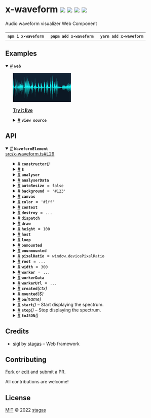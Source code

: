 <h1>
x-waveform <a href="https://npmjs.org/package/x-waveform"><img src="https://img.shields.io/badge/npm-v2.0.1-F00.svg?colorA=000"/></a> <a href="src"><img src="https://img.shields.io/badge/loc-179-FFF.svg?colorA=000"/></a> <a href="https://cdn.jsdelivr.net/npm/x-waveform@2.0.1/dist/x-waveform.min.js"><img src="https://img.shields.io/badge/brotli-16K-333.svg?colorA=000"/></a> <a href="LICENSE"><img src="https://img.shields.io/badge/license-MIT-F0B.svg?colorA=000"/></a>
</h1>

<p></p>

Audio waveform visualizer Web Component

<h4>
<table><tr><td title="Triple click to select and copy paste">
<code>npm i x-waveform </code>
</td><td title="Triple click to select and copy paste">
<code>pnpm add x-waveform </code>
</td><td title="Triple click to select and copy paste">
<code>yarn add x-waveform</code>
</td></tr></table>
</h4>

## Examples

<details id="example$web" title="web" open><summary><span><a href="#example$web">#</a></span>  <code><strong>web</strong></code></summary>  <ul><p></p>  <a href="https://stagas.github.io/x-waveform/example/web.html"><img width="182.85714285714283" src="example/web.png"></img>  <p><strong>Try it live</strong></p></a>    <details id="source$web" title="web source code" ><summary><span><a href="#source$web">#</a></span>  <code><strong>view source</strong></code></summary>  <a href="example/web.ts">example/web.ts</a>  <p>

```ts
import { fetchAudioBuffer } from 'webaudio-tools'
import { WaveformElement } from 'x-waveform/dist/esm'

customElements.define('x-waveform', WaveformElement)
document.body.innerHTML = `
<div id="demo" style="display:inline-flex;height:80px;">
  <x-waveform autoresize></x-waveform>
</div>
`

const ctx = new AudioContext({ sampleRate: 44100, latencyHint: 'playback' })

const analyser = ctx.createAnalyser()
analyser.fftSize = 512
analyser.smoothingTimeConstant = 0
analyser.maxDecibels = 0
analyser.minDecibels = -100

// @ts-ignore
const url = new URL('alpha_molecule.ogg', import.meta.url).toString()

fetchAudioBuffer(ctx, url).then(audioBuffer => {
  const source = ctx.createBufferSource()
  source.buffer = audioBuffer
  source.loop = true
  source.connect(ctx.destination)
  source.start(0, 75)
  source.connect(analyser)
  ;(document.querySelector('x-waveform') as WaveformElement).analyser = analyser
})

window.onclick = () => ctx.state !== 'running' ? ctx.resume() : ctx.suspend()
if (ctx.state !== 'running')
  document.body.appendChild(new Text('click to start/stop'))
```

</p>
</details></ul></details>

## API

<p>  <details id="WaveformElement$1" title="Class" open><summary><span><a href="#WaveformElement$1">#</a></span>  <code><strong>WaveformElement</strong></code>    </summary>  <a href="src/x-waveform.ts#L29">src/x-waveform.ts#L29</a>  <ul>        <p>  <details id="constructor$2" title="Constructor" ><summary><span><a href="#constructor$2">#</a></span>  <code><strong>constructor</strong></code><em>()</em>    </summary>    <ul>    <p>  <details id="new WaveformElement$3" title="ConstructorSignature" ><summary><span><a href="#new WaveformElement$3">#</a></span>  <code><strong>new WaveformElement</strong></code><em>()</em>    </summary>    <ul><p><a href="#WaveformElement$1">WaveformElement</a></p>        </ul></details></p>    </ul></details><details id="$$74" title="Property" ><summary><span><a href="#$$74">#</a></span>  <code><strong>$</strong></code>    </summary>  <a href="src/work/stagas/sigl/dist/types/sigl.d.ts#L25">src/work/stagas/sigl/dist/types/sigl.d.ts#L25</a>  <ul><p><span>Context</span>&lt;<a href="#WaveformElement$1">WaveformElement</a> &amp; <span>JsxContext</span>&lt;<a href="#WaveformElement$1">WaveformElement</a>&gt; &amp; <span>Omit</span>&lt;{<p>    <details id="ctor$78" title="Parameter" ><summary><span><a href="#ctor$78">#</a></span>  <code><strong>ctor</strong></code>    </summary>    <ul><p><span>Class</span>&lt;<a href="#T$38">T</a>&gt;</p>        </ul></details>  <p><strong></strong>&lt;<span>T</span>&gt;<em>(ctor)</em>  &nbsp;=&gt;  <ul><span>CleanClass</span>&lt;<a href="#T$38">T</a>&gt;</ul></p>  <details id="ctx$93" title="Parameter" ><summary><span><a href="#ctx$93">#</a></span>  <code><strong>ctx</strong></code>    </summary>    <ul><p><a href="#T$53">T</a> | <span>Class</span>&lt;<a href="#T$53">T</a>&gt;</p>        </ul></details>  <p><strong></strong>&lt;<span>T</span>&gt;<em>(ctx)</em>  &nbsp;=&gt;  <ul><span>Wrapper</span>&lt;<a href="#T$53">T</a>&gt;</ul></p></p>} &amp; <span>__module</span> &amp; {<p>  <details id="Boolean$97" title="Property" ><summary><span><a href="#Boolean$97">#</a></span>  <code><strong>Boolean</strong></code>    </summary>  <a href="src/work/stagas/sigl/dist/types/index.d.ts#L9">src/work/stagas/sigl/dist/types/index.d.ts#L9</a>  <ul><p>undefined | boolean</p>        </ul></details><details id="Number$96" title="Property" ><summary><span><a href="#Number$96">#</a></span>  <code><strong>Number</strong></code>    </summary>  <a href="src/work/stagas/sigl/dist/types/index.d.ts#L8">src/work/stagas/sigl/dist/types/index.d.ts#L8</a>  <ul><p>undefined | number</p>        </ul></details><details id="String$95" title="Property" ><summary><span><a href="#String$95">#</a></span>  <code><strong>String</strong></code>    </summary>  <a href="src/work/stagas/sigl/dist/types/index.d.ts#L7">src/work/stagas/sigl/dist/types/index.d.ts#L7</a>  <ul><p>undefined | string</p>        </ul></details></p>}, <code>"transition"</code>&gt;&gt;</p>        </ul></details><details id="analyser$14" title="Property" ><summary><span><a href="#analyser$14">#</a></span>  <code><strong>analyser</strong></code>    </summary>  <a href="src/x-waveform.ts#L46">src/x-waveform.ts#L46</a>  <ul><p><span>AnalyserNode</span></p>        </ul></details><details id="analyserData$15" title="Property" ><summary><span><a href="#analyserData$15">#</a></span>  <code><strong>analyserData</strong></code>    </summary>  <a href="src/x-waveform.ts#L47">src/x-waveform.ts#L47</a>  <ul><p><span>Float32Array</span></p>        </ul></details><details id="autoResize$5" title="Property" ><summary><span><a href="#autoResize$5">#</a></span>  <code><strong>autoResize</strong></code>  <span><span>&nbsp;=&nbsp;</span>  <code>false</code></span>  </summary>  <a href="src/x-waveform.ts#L32">src/x-waveform.ts#L32</a>  <ul><p>boolean</p>        </ul></details><details id="background$9" title="Property" ><summary><span><a href="#background$9">#</a></span>  <code><strong>background</strong></code>  <span><span>&nbsp;=&nbsp;</span>  <code>'#123'</code></span>  </summary>  <a href="src/x-waveform.ts#L38">src/x-waveform.ts#L38</a>  <ul><p>string</p>        </ul></details><details id="canvas$16" title="Property" ><summary><span><a href="#canvas$16">#</a></span>  <code><strong>canvas</strong></code>    </summary>  <a href="src/x-waveform.ts#L48">src/x-waveform.ts#L48</a>  <ul><p><span>HTMLCanvasElement</span></p>        </ul></details><details id="color$10" title="Property" ><summary><span><a href="#color$10">#</a></span>  <code><strong>color</strong></code>  <span><span>&nbsp;=&nbsp;</span>  <code>'#1ff'</code></span>  </summary>  <a href="src/x-waveform.ts#L39">src/x-waveform.ts#L39</a>  <ul><p>string</p>        </ul></details><details id="context$98" title="Property" ><summary><span><a href="#context$98">#</a></span>  <code><strong>context</strong></code>    </summary>  <a href="src/work/stagas/sigl/dist/types/sigl.d.ts#L26">src/work/stagas/sigl/dist/types/sigl.d.ts#L26</a>  <ul><p><span>ContextClass</span>&lt;<a href="#WaveformElement$1">WaveformElement</a> &amp; <span>JsxContext</span>&lt;<a href="#WaveformElement$1">WaveformElement</a>&gt; &amp; <span>Omit</span>&lt;{<p>    <details id="ctor$102" title="Parameter" ><summary><span><a href="#ctor$102">#</a></span>  <code><strong>ctor</strong></code>    </summary>    <ul><p><span>Class</span>&lt;<a href="#T$38">T</a>&gt;</p>        </ul></details>  <p><strong></strong>&lt;<span>T</span>&gt;<em>(ctor)</em>  &nbsp;=&gt;  <ul><span>CleanClass</span>&lt;<a href="#T$38">T</a>&gt;</ul></p>  <details id="ctx$117" title="Parameter" ><summary><span><a href="#ctx$117">#</a></span>  <code><strong>ctx</strong></code>    </summary>    <ul><p><a href="#T$53">T</a> | <span>Class</span>&lt;<a href="#T$53">T</a>&gt;</p>        </ul></details>  <p><strong></strong>&lt;<span>T</span>&gt;<em>(ctx)</em>  &nbsp;=&gt;  <ul><span>Wrapper</span>&lt;<a href="#T$53">T</a>&gt;</ul></p></p>} &amp; <span>__module</span> &amp; {<p>  <details id="Boolean$121" title="Property" ><summary><span><a href="#Boolean$121">#</a></span>  <code><strong>Boolean</strong></code>    </summary>  <a href="src/work/stagas/sigl/dist/types/index.d.ts#L9">src/work/stagas/sigl/dist/types/index.d.ts#L9</a>  <ul><p>undefined | boolean</p>        </ul></details><details id="Number$120" title="Property" ><summary><span><a href="#Number$120">#</a></span>  <code><strong>Number</strong></code>    </summary>  <a href="src/work/stagas/sigl/dist/types/index.d.ts#L8">src/work/stagas/sigl/dist/types/index.d.ts#L8</a>  <ul><p>undefined | number</p>        </ul></details><details id="String$119" title="Property" ><summary><span><a href="#String$119">#</a></span>  <code><strong>String</strong></code>    </summary>  <a href="src/work/stagas/sigl/dist/types/index.d.ts#L7">src/work/stagas/sigl/dist/types/index.d.ts#L7</a>  <ul><p>undefined | string</p>        </ul></details></p>}, <code>"transition"</code>&gt;&gt;</p>        </ul></details><details id="destroy$30" title="Property" ><summary><span><a href="#destroy$30">#</a></span>  <code><strong>destroy</strong></code>  <span><span>&nbsp;=&nbsp;</span>  <code>...</code></span>  </summary>  <a href="src/x-waveform.ts#L67">src/x-waveform.ts#L67</a>  <ul><p><details id="__type$31" title="Function" ><summary><span><a href="#__type$31">#</a></span>  <em>()</em>    </summary>    <ul>    <p>      <p><strong></strong><em>()</em>  &nbsp;=&gt;  <ul>void</ul></p></p>    </ul></details></p>        </ul></details><details id="dispatch$59" title="Property" ><summary><span><a href="#dispatch$59">#</a></span>  <code><strong>dispatch</strong></code>    </summary>  <a href="src/work/stagas/sigl/dist/types/events.d.ts#L4">src/work/stagas/sigl/dist/types/events.d.ts#L4</a>  <ul><p><span>Dispatch</span>&lt;<details id="__type$60" title="Function" ><summary><span><a href="#__type$60">#</a></span>  <em>(name, detail, init)</em>    </summary>    <ul>    <p>    <details id="name$64" title="Parameter" ><summary><span><a href="#name$64">#</a></span>  <code><strong>name</strong></code>    </summary>    <ul><p><span>Event</span> | <span>Narrow</span>&lt;<a href="#K$62">K</a>, string&gt;</p>        </ul></details><details id="detail$65" title="Parameter" ><summary><span><a href="#detail$65">#</a></span>  <code><strong>detail</strong></code>    </summary>    <ul><p><a href="#E$63">E</a></p>        </ul></details><details id="init$66" title="Parameter" ><summary><span><a href="#init$66">#</a></span>  <code><strong>init</strong></code>    </summary>    <ul><p><span>CustomEventInit</span>&lt;any&gt;</p>        </ul></details>  <p><strong></strong>&lt;<span>K</span>, <span>E</span>&gt;<em>(name, detail, init)</em>  &nbsp;=&gt;  <ul>any</ul></p></p>    </ul></details>&gt;</p>        </ul></details><details id="draw$17" title="Property" ><summary><span><a href="#draw$17">#</a></span>  <code><strong>draw</strong></code>    </summary>  <a href="src/x-waveform.ts#L49">src/x-waveform.ts#L49</a>  <ul><p><details id="__type$18" title="Function" ><summary><span><a href="#__type$18">#</a></span>  <em>()</em>    </summary>    <ul>    <p>      <p><strong></strong><em>()</em>  &nbsp;=&gt;  <ul>void</ul></p></p>    </ul></details></p>        </ul></details><details id="height$7" title="Property" ><summary><span><a href="#height$7">#</a></span>  <code><strong>height</strong></code>  <span><span>&nbsp;=&nbsp;</span>  <code>100</code></span>  </summary>  <a href="src/x-waveform.ts#L35">src/x-waveform.ts#L35</a>  <ul><p>number</p>        </ul></details><details id="host$73" title="Property" ><summary><span><a href="#host$73">#</a></span>  <code><strong>host</strong></code>    </summary>  <a href="src/work/stagas/sigl/dist/types/sigl.d.ts#L24">src/work/stagas/sigl/dist/types/sigl.d.ts#L24</a>  <ul><p><a href="#WaveformElement$1">WaveformElement</a></p>        </ul></details><details id="loop$20" title="Property" ><summary><span><a href="#loop$20">#</a></span>  <code><strong>loop</strong></code>    </summary>  <a href="src/x-waveform.ts#L50">src/x-waveform.ts#L50</a>  <ul><p>{<p>  <details id="start$22" title="Method" ><summary><span><a href="#start$22">#</a></span>  <code><strong>start</strong></code><em>()</em>    </summary>    <ul>    <p>      <p><strong>start</strong><em>()</em>  &nbsp;=&gt;  <ul>void</ul></p></p>    </ul></details><details id="stop$24" title="Method" ><summary><span><a href="#stop$24">#</a></span>  <code><strong>stop</strong></code><em>()</em>    </summary>    <ul>    <p>      <p><strong>stop</strong><em>()</em>  &nbsp;=&gt;  <ul>void</ul></p></p>    </ul></details></p>}</p>        </ul></details><details id="onmounted$71" title="Property" ><summary><span><a href="#onmounted$71">#</a></span>  <code><strong>onmounted</strong></code>    </summary>    <ul><p><span>EventHandler</span>&lt;<a href="#WaveformElement$1">WaveformElement</a>, <span>CustomEvent</span>&lt;any&gt;&gt;</p>        </ul></details><details id="onunmounted$72" title="Property" ><summary><span><a href="#onunmounted$72">#</a></span>  <code><strong>onunmounted</strong></code>    </summary>    <ul><p><span>EventHandler</span>&lt;<a href="#WaveformElement$1">WaveformElement</a>, <span>CustomEvent</span>&lt;any&gt;&gt;</p>        </ul></details><details id="pixelRatio$8" title="Property" ><summary><span><a href="#pixelRatio$8">#</a></span>  <code><strong>pixelRatio</strong></code>  <span><span>&nbsp;=&nbsp;</span>  <code>window.devicePixelRatio</code></span>  </summary>  <a href="src/x-waveform.ts#L36">src/x-waveform.ts#L36</a>  <ul><p>number</p>        </ul></details><details id="root$4" title="Property" ><summary><span><a href="#root$4">#</a></span>  <code><strong>root</strong></code>  <span><span>&nbsp;=&nbsp;</span>  <code>...</code></span>  </summary>  <a href="src/x-waveform.ts#L30">src/x-waveform.ts#L30</a>  <ul><p><span>ShadowRoot</span></p>        </ul></details><details id="width$6" title="Property" ><summary><span><a href="#width$6">#</a></span>  <code><strong>width</strong></code>  <span><span>&nbsp;=&nbsp;</span>  <code>300</code></span>  </summary>  <a href="src/x-waveform.ts#L34">src/x-waveform.ts#L34</a>  <ul><p>number</p>        </ul></details><details id="worker$12" title="Property" ><summary><span><a href="#worker$12">#</a></span>  <code><strong>worker</strong></code>  <span><span>&nbsp;=&nbsp;</span>  <code>...</code></span>  </summary>  <a href="src/x-waveform.ts#L43">src/x-waveform.ts#L43</a>  <ul><p><span>Worker</span></p>        </ul></details><details id="workerData$13" title="Property" ><summary><span><a href="#workerData$13">#</a></span>  <code><strong>workerData</strong></code>    </summary>  <a href="src/x-waveform.ts#L44">src/x-waveform.ts#L44</a>  <ul><p><span>Float32Array</span></p>        </ul></details><details id="workerUrl$11" title="Property" ><summary><span><a href="#workerUrl$11">#</a></span>  <code><strong>workerUrl</strong></code>  <span><span>&nbsp;=&nbsp;</span>  <code>...</code></span>  </summary>  <a href="src/x-waveform.ts#L42">src/x-waveform.ts#L42</a>  <ul><p>string</p>        </ul></details><details id="created$122" title="Method" ><summary><span><a href="#created$122">#</a></span>  <code><strong>created</strong></code><em>(ctx)</em>    </summary>    <ul>    <p>    <details id="ctx$124" title="Parameter" ><summary><span><a href="#ctx$124">#</a></span>  <code><strong>ctx</strong></code>    </summary>    <ul><p><span>Context</span>&lt;<a href="#WaveformElement$1">WaveformElement</a> &amp; <span>JsxContext</span>&lt;<a href="#WaveformElement$1">WaveformElement</a>&gt; &amp; <span>Omit</span>&lt;{<p>    <details id="ctor$128" title="Parameter" ><summary><span><a href="#ctor$128">#</a></span>  <code><strong>ctor</strong></code>    </summary>    <ul><p><span>Class</span>&lt;<a href="#T$38">T</a>&gt;</p>        </ul></details>  <p><strong></strong>&lt;<span>T</span>&gt;<em>(ctor)</em>  &nbsp;=&gt;  <ul><span>CleanClass</span>&lt;<a href="#T$38">T</a>&gt;</ul></p>  <details id="ctx$143" title="Parameter" ><summary><span><a href="#ctx$143">#</a></span>  <code><strong>ctx</strong></code>    </summary>    <ul><p><a href="#T$53">T</a> | <span>Class</span>&lt;<a href="#T$53">T</a>&gt;</p>        </ul></details>  <p><strong></strong>&lt;<span>T</span>&gt;<em>(ctx)</em>  &nbsp;=&gt;  <ul><span>Wrapper</span>&lt;<a href="#T$53">T</a>&gt;</ul></p></p>} &amp; <span>__module</span> &amp; {<p>  <details id="Boolean$147" title="Property" ><summary><span><a href="#Boolean$147">#</a></span>  <code><strong>Boolean</strong></code>    </summary>  <a href="src/work/stagas/sigl/dist/types/index.d.ts#L9">src/work/stagas/sigl/dist/types/index.d.ts#L9</a>  <ul><p>undefined | boolean</p>        </ul></details><details id="Number$146" title="Property" ><summary><span><a href="#Number$146">#</a></span>  <code><strong>Number</strong></code>    </summary>  <a href="src/work/stagas/sigl/dist/types/index.d.ts#L8">src/work/stagas/sigl/dist/types/index.d.ts#L8</a>  <ul><p>undefined | number</p>        </ul></details><details id="String$145" title="Property" ><summary><span><a href="#String$145">#</a></span>  <code><strong>String</strong></code>    </summary>  <a href="src/work/stagas/sigl/dist/types/index.d.ts#L7">src/work/stagas/sigl/dist/types/index.d.ts#L7</a>  <ul><p>undefined | string</p>        </ul></details></p>}, <code>"transition"</code>&gt;&gt;</p>        </ul></details>  <p><strong>created</strong><em>(ctx)</em>  &nbsp;=&gt;  <ul>void</ul></p></p>    </ul></details><details id="mounted$33" title="Method" ><summary><span><a href="#mounted$33">#</a></span>  <code><strong>mounted</strong></code><em>($)</em>    </summary>  <a href="src/x-waveform.ts#L69">src/x-waveform.ts#L69</a>  <ul>    <p>    <details id="$$35" title="Parameter" ><summary><span><a href="#$$35">#</a></span>  <code><strong>$</strong></code>    </summary>    <ul><p><span>Context</span>&lt;<a href="#WaveformElement$1">WaveformElement</a> &amp; <span>JsxContext</span>&lt;<a href="#WaveformElement$1">WaveformElement</a>&gt; &amp; <span>Omit</span>&lt;{<p>    <details id="ctor$39" title="Parameter" ><summary><span><a href="#ctor$39">#</a></span>  <code><strong>ctor</strong></code>    </summary>    <ul><p><span>Class</span>&lt;<a href="#T$38">T</a>&gt;</p>        </ul></details>  <p><strong></strong>&lt;<span>T</span>&gt;<em>(ctor)</em>  &nbsp;=&gt;  <ul><span>CleanClass</span>&lt;<a href="#T$38">T</a>&gt;</ul></p>  <details id="ctx$54" title="Parameter" ><summary><span><a href="#ctx$54">#</a></span>  <code><strong>ctx</strong></code>    </summary>    <ul><p><a href="#T$53">T</a> | <span>Class</span>&lt;<a href="#T$53">T</a>&gt;</p>        </ul></details>  <p><strong></strong>&lt;<span>T</span>&gt;<em>(ctx)</em>  &nbsp;=&gt;  <ul><span>Wrapper</span>&lt;<a href="#T$53">T</a>&gt;</ul></p></p>} &amp; <span>__module</span> &amp; {<p>  <details id="Boolean$58" title="Property" ><summary><span><a href="#Boolean$58">#</a></span>  <code><strong>Boolean</strong></code>    </summary>  <a href="src/work/stagas/sigl/dist/types/index.d.ts#L9">src/work/stagas/sigl/dist/types/index.d.ts#L9</a>  <ul><p>undefined | boolean</p>        </ul></details><details id="Number$57" title="Property" ><summary><span><a href="#Number$57">#</a></span>  <code><strong>Number</strong></code>    </summary>  <a href="src/work/stagas/sigl/dist/types/index.d.ts#L8">src/work/stagas/sigl/dist/types/index.d.ts#L8</a>  <ul><p>undefined | number</p>        </ul></details><details id="String$56" title="Property" ><summary><span><a href="#String$56">#</a></span>  <code><strong>String</strong></code>    </summary>  <a href="src/work/stagas/sigl/dist/types/index.d.ts#L7">src/work/stagas/sigl/dist/types/index.d.ts#L7</a>  <ul><p>undefined | string</p>        </ul></details></p>}, <code>"transition"</code>&gt;&gt;</p>        </ul></details>  <p><strong>mounted</strong><em>($)</em>  &nbsp;=&gt;  <ul>void</ul></p></p>    </ul></details><details id="on$67" title="Method" ><summary><span><a href="#on$67">#</a></span>  <code><strong>on</strong></code><em>(name)</em>    </summary>    <ul>    <p>    <details id="name$70" title="Parameter" ><summary><span><a href="#name$70">#</a></span>  <code><strong>name</strong></code>    </summary>    <ul><p><a href="#K$69">K</a></p>        </ul></details>  <p><strong>on</strong>&lt;<span>K</span>&gt;<em>(name)</em>  &nbsp;=&gt;  <ul><span>On</span>&lt;<span>Fn</span>&lt;[  <span>EventHandler</span>&lt;<a href="#WaveformElement$1">WaveformElement</a>, <span>LifecycleEvents</span> &amp; object  [<a href="#K$69">K</a>]&gt;  ], <span>Off</span>&gt;&gt;</ul></p></p>    </ul></details><details id="start$26" title="Method" ><summary><span><a href="#start$26">#</a></span>  <code><strong>start</strong></code><em>()</em>     &ndash; Start displaying the spectrum.</summary>  <a href="src/x-waveform.ts#L57">src/x-waveform.ts#L57</a>  <ul>    <p>      <p><strong>start</strong><em>()</em>  &nbsp;=&gt;  <ul>void</ul></p></p>    </ul></details><details id="stop$28" title="Method" ><summary><span><a href="#stop$28">#</a></span>  <code><strong>stop</strong></code><em>()</em>     &ndash; Stop displaying the spectrum.</summary>  <a href="src/x-waveform.ts#L63">src/x-waveform.ts#L63</a>  <ul>    <p>      <p><strong>stop</strong><em>()</em>  &nbsp;=&gt;  <ul>void</ul></p></p>    </ul></details><details id="toJSON$148" title="Method" ><summary><span><a href="#toJSON$148">#</a></span>  <code><strong>toJSON</strong></code><em>()</em>    </summary>    <ul>    <p>      <p><strong>toJSON</strong><em>()</em>  &nbsp;=&gt;  <ul><span>Pick</span>&lt;<a href="#WaveformElement$1">WaveformElement</a>, keyof     <a href="#WaveformElement$1">WaveformElement</a>&gt;</ul></p></p>    </ul></details></p></ul></details></p>

## Credits

- [sigl](https://npmjs.org/package/sigl) by [stagas](https://github.com/stagas) &ndash; Web framework

## Contributing

[Fork](https://github.com/stagas/x-waveform/fork) or [edit](https://github.dev/stagas/x-waveform) and submit a PR.

All contributions are welcome!

## License

<a href="LICENSE">MIT</a> &copy; 2022 [stagas](https://github.com/stagas)
